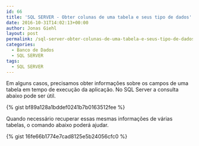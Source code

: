 ```yaml
---
id: 66
title: 'SQL SERVER - Obter colunas de uma tabela e seus tipo de dados'
date: 2016-10-31T14:02:13+00:00
author: Jonas Giehl
layout: post
permalink: /sql-server-obter-colunas-de-uma-tabela-e-seus-tipo-de-dados/
categories:
  - Banco de Dados
  - SQL SERVER
tags:
  - SQL SERVER
---
```

Em alguns casos, precisamos obter informações sobre os campos de uma tabela em tempo de execução da aplicação. No SQL Server a consulta abaixo pode ser útil.

{% gist bf89a128a1bddef0241b7b0163512fee %}

Quando necessário recuperar essas mesmas informações de várias tabelas, o comando abaixo poderá ajudar.

{% gist 16fe66b1774e7cad8125e5b24056cfc0 %}
